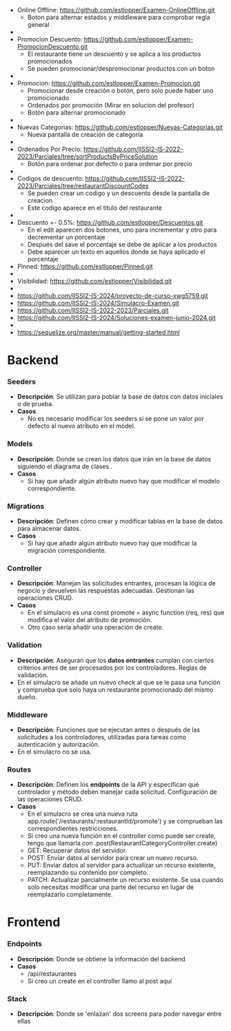 - Online Offline:    https://github.com/estlopper/Examen-OnlineOffline.git
  - Boton para alternar estados y middleware para comprobar regla general
-
- Promocion Descuento:    https://github.com/estlopper/Examen-PromocionDescuento.git
  - El restaurante tiene un descuento y se aplica a los productos promocionados
  - Se pueden promocionar/despromocionar productos con un boton
-
- Promocion:    https://github.com/estlopper/Examen-Promocion.git
  - Promocionar desde creación o botón, pero solo puede haber uno promocionado 
  - Ordenados por promoción (Mirar en solucion del profesor)
  - Botón para alternar promocionado
-
- Nuevas Categorias:    https://github.com/estlopper/Nuevas-Categorias.git
  - Nueva pantalla de creación de categoría
-
- Ordenados Por Precio:    https://github.com/IISSI2-IS-2022-2023/Parciales/tree/sortProductsByPriceSolution
  - Botón para ordenar por defecto o para ordenar por precio
-
- Codigos de descuento:    https://github.com/IISSI2-IS-2022-2023/Parciales/tree/restaurantDiscountCodes
  - Se pueden crear un codigo y un descuento desde la pantalla de creacion
  - Este codigo aparece en el titulo del restaurante
-
- Descuento +- 0.5%:    https://github.com/estlopper/Descuentos.git
  - En el edit aparecen dos botones, uno para incrementar y otro para decrementar un porcentaje
  - Después del save el porcentaje se debe de aplicar a los productos
  - Debe aparecer un texto en aquellos donde se haya aplicado el porcentaje
- Pinned:    https://github.com/estlopper/Pinned.git
- 
- Visibilidad:    https://github.com/estlopper/Visibilidad.git
-
- https://github.com/IISSI2-IS-2024/proyecto-de-curso-xwg5759.git
- https://github.com/IISSI2-IS-2024/Simulacro-Examen.git
- https://github.com/IISSI2-IS-2022-2023/Parciales.git
- https://github.com/IISSI2-IS-2024/Soluciones-examen-junio-2024.git
- 
- https://sequelize.org/master/manual/getting-started.html


# Backend

### Seeders

- **Descripción**: Se utilizan para poblar la base de datos con datos iniciales o de prueba.
- **Casos**
    - No es necesario modificar los seeders si se pone un valor por defecto al nuevo atributo en el model.

### Models

- **Descripción**: Donde se crean los datos que irán en la base de datos siguiendo el diagrama de clases .
- **Casos**
    - Si hay que añadir algún atributo nuevo hay que modificar el modelo correspondiente.

### Migrations

- **Descripción**: Definen cómo crear y modificar tablas en la base de datos para almacenar datos.
- **Casos**
    - Si hay que añadir algún atributo nuevo hay que modificar la migración correspondiente.

### Controller

- **Descripción**: Manejan las solicitudes entrantes, procesan la lógica de negocio y devuelven las respuestas adecuadas. Gestionan las operaciones CRUD. 
- **Casos**
    - En el simulacro es una const promote = async function (req, res) que modifica el valor del atributo de promoción.
    - Otro caso sería añadir una operación de create.    

### Validation

- **Descripción**: Aseguran que los **datos entrantes** cumplan con ciertos criterios antes de ser procesados por los controladores. Reglas de validación.
- En el simulacro se añade un nuevo check al que se le pasa una función y comprueba que solo haya un restaurante promocionado del mismo dueño.

### Middleware

- **Descripción**: Funciones que se ejecutan antes o después de las solicitudes a los controladores, utilizadas para tareas como autenticación y autorización.
- En el simulacro no se usa.

### Routes

- **Descripción**: Definen los **endpoints** de la API y especifican qué controlador y método deben manejar cada solicitud. Configuración de las operaciones CRUD.
- **Casos**
    - En el simulacro se crea una nueva ruta app.route('/restaurants/:restaurantId/promote') y se comprueban las correspondientes restricciones.
    - Si creo una nueva función en el controller como puede ser create, tengo que llamarla con .post(RestaurantCategoryController.create)
  - GET: Recuperar datos del servidor.
  - POST: Enviar datos al servidor para crear un nuevo recurso.
  - PUT: Enviar datos al servidor para actualizar un recurso existente, reemplazando su contenido por completo.
  - PATCH: Actualizar parcialmente un recurso existente. Se usa cuando solo necesitas modificar una parte del recurso en lugar de reemplazarlo completamente.


# Frontend

### Endpoints

- **Descripción**: Donde se obtiene la información del backend
- **Casos**
    - /api/restaurantes
    - Si creo un create en el controller llamo al post aquí
 
### Stack

- **Descripción**: Donde se 'enlazan' dos screens para poder navegar entre ellas




